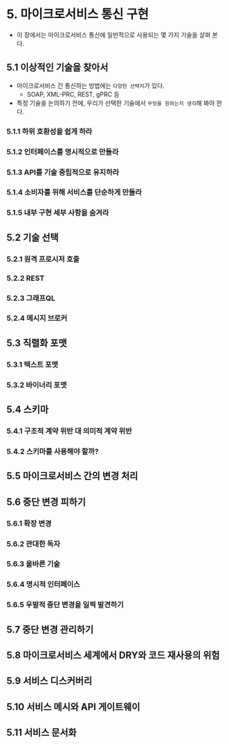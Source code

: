 # 5. 마이크로서비스 통신 구현
- 이 장에서는 마이크로서비스 통신에 일반적으로 사용되는 몇 가지 기술을 살펴 본다.
## 5.1 이상적인 기술을 찾아서
- 마이크로서비스 간 통신하는 방법에는 `다양한 선택지`가 있다.
  - SOAP, XML-PRC, REST, gPRC 등
- 특정 기술을 논의하기 전에, 우리가 선택한 기술에서 `무엇을 원하는지 생각`해 봐야 한다.
### 5.1.1 하위 호환성을 쉽게 하라
### 5.1.2 인터페이스를 명시적으로 만들라
### 5.1.3 API를 기술 중립적으로 유지하라
### 5.1.4 소비자를 위해 서비스를 단순하게 만들라
### 5.1.5 내부 구현 세부 사항을 숨겨라

## 5.2 기술 선택
### 5.2.1 원격 프로시저 호출
### 5.2.2 REST
### 5.2.3 그래프QL
### 5.2.4 메시지 브로커

## 5.3 직렬화 포맷
### 5.3.1 텍스트 포맷
### 5.3.2 바이너리 포맷

## 5.4 스키마
### 5.4.1 구조적 계약 위반 대 의미적 계약 위반
### 5.4.2 스키마를 사용해야 할까?

## 5.5 마이크로서비스 간의 변경 처리
## 5.6 중단 변경 피하기
### 5.6.1 확장 변경
### 5.6.2 관대한 독자
### 5.6.3 올바른 기술
### 5.6.4 명시적 인터페이스
### 5.6.5 우발적 중단 변경을 일찍 발견하기


## 5.7 중단 변경 관리하기
## 5.8 마이크로서비스 세계에서 DRY와 코드 재사용의 위험
## 5.9 서비스 디스커버리
## 5.10 서비스 메시와 API 게이트웨이
## 5.11 서비스 문서화


